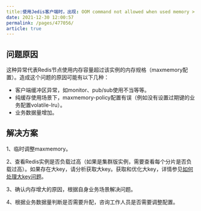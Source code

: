 ```yaml
---
title:使用Jedis客户端时，出现: OOM command not allowed when used memory > ‘maxmemory’异常
date: 2021-12-30 12:00:57
permalink: /pages/477056/
article: true
---
```


## 问题原因

这种异常代表Redis节点使用内存容量超过该实例的内存规格（maxmemory配置）。造成这个问题的原因可能有以下几种：

- 客户端缓冲区异常，如monitor、pub/sub使用不当等等。
- 纯缓存使用场景下，maxmemory-policy配置有误（例如没有设置过期键的业务配置volatile-lru）。
- 业务数据量增加。

## 解决方案

1、临时调整maxmemory。

2、查看Redis实例是否负载过高（如果是集群版实例，需要查看每个分片是否负载过高）。如果存在大key，请分析获取大key。获取和优化大key，详情参见[如何处理大key问题](./../08.故障处理/04.如何处理大key问题.md)。

3、确认内存增大的原因，根据自身业务场景解决问题。

4、根据业务数据量判断是否需要升配，咨询工作人员是否需要调整配置。

